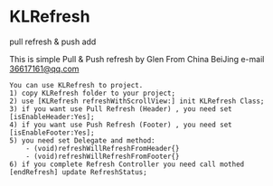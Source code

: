 KLRefresh
=========

pull refresh &amp; push add

This is simple Pull & Push refresh
	by Glen
	From China BeiJing
	e-mail 36617161@qq.com

	You can use KLRefresh to project.	
	1) copy KLRefresh folder to your project;
	2) use [KLRefresh refreshWithScrollView:] init KLRefresh Class;
	3) if you want use Pull Refresh (Header) , you need set [isEnableHeader:Yes];
	4) if you want use Push Refresh (Footer) , you need set [isEnableFooter:Yes];
	5) you need set Delegate and method:
		- (void)refreshWillRefreshFromHeader{}
		- (void)refreshWillRefreshFromFooter{}
	6) if you complete Refresh Controller you need call mothed [endRefresh] update RefreshStatus;
